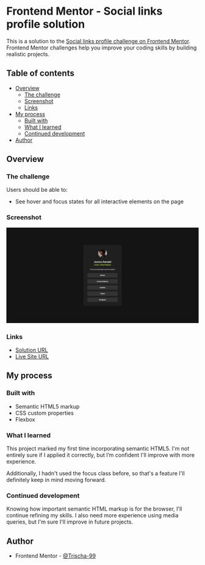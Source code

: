 # Frontend Mentor - Social links profile solution

This is a solution to the [Social links profile challenge on Frontend Mentor](https://www.frontendmentor.io/challenges/social-links-profile-UG32l9m6dQ). Frontend Mentor challenges help you improve your coding skills by building realistic projects. 

## Table of contents

- [Overview](#overview)
  - [The challenge](#the-challenge)
  - [Screenshot](#screenshot)
  - [Links](#links)
- [My process](#my-process)
  - [Built with](#built-with)
  - [What I learned](#what-i-learned)
  - [Continued development](#continued-development)
- [Author](#author)

## Overview

### The challenge

Users should be able to:

- See hover and focus states for all interactive elements on the page

### Screenshot

![Screenshot](/images/screenshot.png)

### Links

- [Solution URL]()
- [Live Site URL]()

## My process

### Built with

- Semantic HTML5 markup
- CSS custom properties
- Flexbox

### What I learned

This project marked my first time incorporating semantic HTML5. I'm not entirely sure if I applied it correctly, but I’m confident I'll improve with more experience.

Additionally, I hadn't used the focus class before, so that's a feature I'll definitely keep in mind moving forward.

### Continued development

Knowing how important semantic HTML markup is for the browser, I'll continue refining my skills. I also need more experience using media queries, but I'm sure I'll improve in future projects.

## Author

- Frontend Mentor - [@Trischa-99](https://www.frontendmentor.io/profile/Trischa-99)
